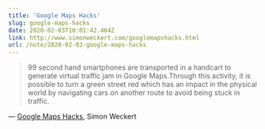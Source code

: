 ```yaml
---
title: 'Google Maps Hacks'
slug: google-maps-hacks
date: 2020-02-03T10:01:42.464Z
link: http://www.simonweckert.com/googlemapshacks.html
url: /note/2020-02-03-google-maps-hacks
---
```


> 99 second hand smartphones are transported in a handcart to generate virtual traffic jam in Google Maps.Through this activity, it is possible to turn a green street red which has an impact in the physical world by navigating cars on another route to avoid being stuck in traffic.

&mdash; [Google Maps Hacks](http://www.simonweckert.com/googlemapshacks.html), Simon Weckert
